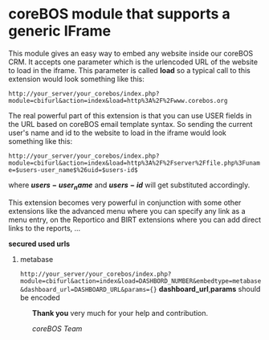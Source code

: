 coreBOS module that supports a generic IFrame
=======

This module gives an easy way to embed any website inside our coreBOS CRM. It accepts one parameter which is the urlencoded URL of the website to load in the iframe. This parameter is called **load** so a typical call to this extension would look something like this:

``` http://your_server/your_corebos/index.php?module=cbifurl&action=index&load=http%3A%2F%2Fwww.corebos.org ```

The real powerful part of this extension is that you can use USER fields in the URL based on coreBOS email template syntax. So sending the current user's name and id to the website to load in the iframe would look something like this:

``` http://your_server/your_corebos/index.php?module=cbifurl&action=index&load=http%3A%2F%2Fserver%2Ffile.php%3Funame=$users-user_name$%26uid=$users-id$ ```

where **$users-user_name$** and **$users-id$** will get substituted accordingly.

This extension becomes very powerful in conjunction with some other extensions like the advanced menu where you can specify any link as a menu entry, on the Reportico and BIRT extensions where you can add direct links to the reports, ...

**secured used urls**
<ol>
<li>metabase

``` http://your_server/your_corebos/index.php?module=cbifurl&action=index&load=DASHBORD_NUMBER&embedtype=metabase&dashboard_url=DASHBOARD_URL&params={} ```
        **dashboard_url**,**params** should be encoded
</li>
<ol>


**Thank you** very much for your help and contribution.

*coreBOS Team*
